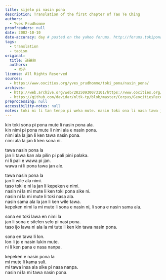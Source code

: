 ```yaml
---
title: sijelo pi nasin pona
description: Translation of the first chapter of Tao Te Ching
authors:
  - Yves Prudhomme
proofreaders: null
date: 2002-10-10
date-accuracy: day # posted on the yahoo forums. http://forums.tokipona.org/viewtopic.php?t=71
tags:
  - translation
  - taoism
original:
  title: 道德經
  authors:
    - 老子
license: All Rights Reserved
sources:
  - https://www.oocities.org/yves_prudhomme/toki_pona/nasin_pona/
archives:
  - http://web.archive.org/web/20250930073101/https://www.oocities.org/yves_prudhomme/toki_pona/nasin_pona/
  - https://github.com/davidar/nltk-tp/blob/master/Corpus/GeocitiesRecovered/Yves%20Prudhomme/tempo%20suno%20ni%20pi%20Iwa.txt
preprocessing: null
accessibility-notes: null
notes: toki ni li tan tenpo pi weka mute. nasin toki ona li nasa tawa jan toki pi tenpo ni.
---
```

kin toki sona pi pona mute li nasin pona ala.  
kin nimi pi pona mute li nimi ala e nasin pona.  
nimi ala la jan li ken tawa nasin pona.  
nimi ala la jan li ken sona ni.

tawa nasin pona la  
jan li tawa kan ala pilin pi pali pini palaka.  
ni li pali e wawa pi jan.  
wawa ni li pona tawa jan ale.

tawa nasin pona la  
jan li wile ala nimi.  
taso toki e ni la jan li kepeken e nimi.  
nasin ni la mi mute li ken toki pona sike ni.  
nasin ni la mi mute li toki nasa ala.  
nasin sama ala la jan li ken wile tawa.  
kepeken nimi la mi mute li sona e nasin ni, li sona e nasin sama ala.

sona en toki lawa en nimi la  
jan li sona e sitelen selo pi nasi pona.  
taso ijo lawa ni ala la mi tute li ken kin tawa nasin pona.

sona en tawa li lon.  
lon li jo e nasin lukin mute.  
ni li ken pana e nasa nanpa.

kepeken e nasin pona la  
mi mute li kama suli.  
mi tawa insa ala sike pi nasa nanpa.  
nasin ni la mi tawa nasin pona.